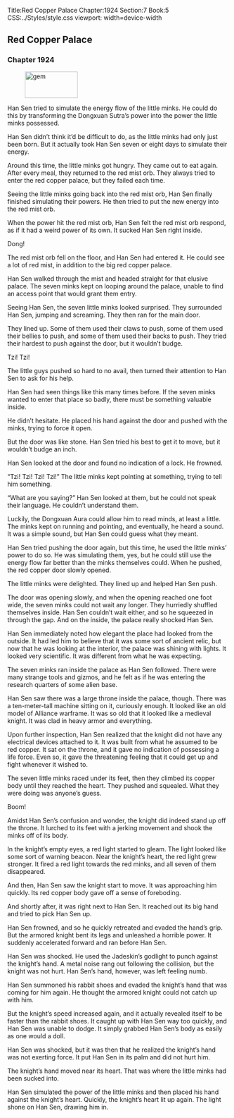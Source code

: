 Title:Red Copper Palace 
Chapter:1924 
Section:7 
Book:5 
CSS:../Styles/style.css 
viewport: width=device-width
  
## Red Copper Palace
### Chapter 1924
  
<figure>
	<img src="../Images/gem.gif" alt="gem" id="gem" width="120" height="60" />
</figure>
  

  
Han Sen tried to simulate the energy flow of the little minks. He could do this by transforming the Dongxuan Sutra’s power into the power the little minks possessed.

Han Sen didn’t think it’d be difficult to do, as the little minks had only just been born. But it actually took Han Sen seven or eight days to simulate their energy.

Around this time, the little minks got hungry. They came out to eat again. After every meal, they returned to the red mist orb. They always tried to enter the red copper palace, but they failed each time.

Seeing the little minks going back into the red mist orb, Han Sen finally finished simulating their powers. He then tried to put the new energy into the red mist orb.

When the power hit the red mist orb, Han Sen felt the red mist orb respond, as if it had a weird power of its own. It sucked Han Sen right inside.

Dong!

The red mist orb fell on the floor, and Han Sen had entered it. He could see a lot of red mist, in addition to the big red copper palace.

Han Sen walked through the mist and headed straight for that elusive palace. The seven minks kept on looping around the palace, unable to find an access point that would grant them entry.

Seeing Han Sen, the seven little minks looked surprised. They surrounded Han Sen, jumping and screaming. They then ran for the main door.

They lined up. Some of them used their claws to push, some of them used their bellies to push, and some of them used their backs to push. They tried their hardest to push against the door, but it wouldn’t budge.

Tzi! Tzi!

The little guys pushed so hard to no avail, then turned their attention to Han Sen to ask for his help.

Han Sen had seen things like this many times before. If the seven minks wanted to enter that place so badly, there must be something valuable inside.

He didn’t hesitate. He placed his hand against the door and pushed with the minks, trying to force it open.

But the door was like stone. Han Sen tried his best to get it to move, but it wouldn’t budge an inch.

Han Sen looked at the door and found no indication of a lock. He frowned.

“Tzi! Tzi! Tzi! Tzi!” The little minks kept pointing at something, trying to tell him something.

“What are you saying?” Han Sen looked at them, but he could not speak their language. He couldn’t understand them.

Luckily, the Dongxuan Aura could allow him to read minds, at least a little. The minks kept on running and pointing, and eventually, he heard a sound. It was a simple sound, but Han Sen could guess what they meant.

Han Sen tried pushing the door again, but this time, he used the little minks’ power to do so. He was simulating them, yes, but he could still use the energy flow far better than the minks themselves could. When he pushed, the red copper door slowly opened.

The little minks were delighted. They lined up and helped Han Sen push.

The door was opening slowly, and when the opening reached one foot wide, the seven minks could not wait any longer. They hurriedly shuffled themselves inside. Han Sen couldn’t wait either, and so he squeezed in through the gap. And on the inside, the palace really shocked Han Sen.

Han Sen immediately noted how elegant the place had looked from the outside. It had led him to believe that it was some sort of ancient relic, but now that he was looking at the interior, the palace was shining with lights. It looked very scientific. It was different from what he was expecting.

The seven minks ran inside the palace as Han Sen followed. There were many strange tools and gizmos, and he felt as if he was entering the research quarters of some alien base.

Han Sen saw there was a large throne inside the palace, though. There was a ten-meter-tall machine sitting on it, curiously enough. It looked like an old model of Alliance warframe. It was so old that it looked like a medieval knight. It was clad in heavy armor and everything.

Upon further inspection, Han Sen realized that the knight did not have any electrical devices attached to it. It was built from what he assumed to be red copper. It sat on the throne, and it gave no indication of possessing a life force. Even so, it gave the threatening feeling that it could get up and fight whenever it wished to.

The seven little minks raced under its feet, then they climbed its copper body until they reached the heart. They pushed and squealed. What they were doing was anyone’s guess.

Boom!

Amidst Han Sen’s confusion and wonder, the knight did indeed stand up off the throne. It lurched to its feet with a jerking movement and shook the minks off of its body.

In the knight’s empty eyes, a red light started to gleam. The light looked like some sort of warning beacon. Near the knight’s heart, the red light grew stronger. It fired a red light towards the red minks, and all seven of them disappeared.

And then, Han Sen saw the knight start to move. It was approaching him quickly. Its red copper body gave off a sense of foreboding.

And shortly after, it was right next to Han Sen. It reached out its big hand and tried to pick Han Sen up.

Han Sen frowned, and so he quickly retreated and evaded the hand’s grip. But the armored knight bent its legs and unleashed a horrible power. It suddenly accelerated forward and ran before Han Sen.

Han Sen was shocked. He used the Jadeskin’s godlight to punch against the knight’s hand. A metal noise rang out following the collision, but the knight was not hurt. Han Sen’s hand, however, was left feeling numb.

Han Sen summoned his rabbit shoes and evaded the knight’s hand that was coming for him again. He thought the armored knight could not catch up with him.

But the knight’s speed increased again, and it actually revealed itself to be faster than the rabbit shoes. It caught up with Han Sen way too quickly, and Han Sen was unable to dodge. It simply grabbed Han Sen’s body as easily as one would a doll.

Han Sen was shocked, but it was then that he realized the knight’s hand was not exerting force. It put Han Sen in its palm and did not hurt him.

The knight’s hand moved near its heart. That was where the little minks had been sucked into.

Han Sen simulated the power of the little minks and then placed his hand against the knight’s heart. Quickly, the knight’s heart lit up again. The light shone on Han Sen, drawing him in.